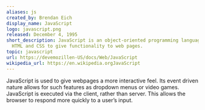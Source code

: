 ```yaml
---
aliases: js
created_by: Brendan Eich
display_name: JavaScript
logo: javascript.png
released: December 4, 1995
short_description: JavaScript is an object-oriented programming language used alongside
  HTML and CSS to give functionality to web pages.
topic: javascript
url: https://devemozillen-US/docs/Web/JavaScript
wikipedia_url: https://en.wikipedia.orgJavaScript
---
```

JavaScript is used to give webpages a more interactive feel. Its event driven nature allows for such features as dropdown menus or video games. JavaScript is executed via the client, rather than server. This allows the browser to respond more quickly to a user’s input.
